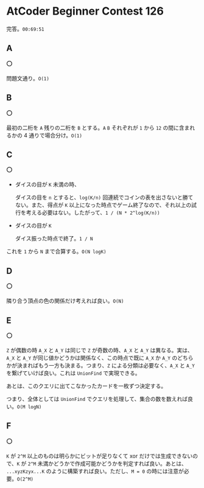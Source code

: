 # AtCoder Beginner Contest 126

完答。`00:69:51`

## A

:o:

問題文通り。`O(1)`

## B

:o:

最初の二桁を `A` 残りの二桁を `B` とする。`A` `B` それぞれが `1` から `12` の間に含まれるかの 4 通りで場合分け。`O(1)`

## C

:o:

- ダイスの目が `K` 未満の時、

  ダイスの目を `n` とすると、`log(K/n)` 回連続でコインの表を出さないと勝てない。また、得点が `K` 以上になった時点でゲーム終了なので、それ以上の試行を考える必要はない。したがって、`1 / (N * 2^log(K/n))`

- ダイスの目が `K`

  ダイス振った時点で終了。`1 / N`

これを `1` から `N` まで合算する。`O(N logK)`

## D

:o:

隣り合う頂点の色の関係だけ考えれば良い。`O(N)`

## E

:o:

`Z` が偶数の時 `A_X` と `A_Y` は同じで `Z` が奇数の時、`A_X` と `A_Y` は異なる。実は、`A_X` と `A_Y` が同じ値かどうかは関係なく、この時点で既に `A_X` か `A_Y` のどちらかが決まればもう一方も決まる。つまり、`Z` による分類は必要なく、`A_X` と `A_Y` を繋げていけば良い。これは `UnionFind` で実現できる。

あとは、このクエリに出てこなかったカードを一枚ずつ決定する。

つまり、全体としては `UnionFind` でクエリを処理して、集合の数を数えれば良い。`O(M logN)`

## F

:o:

`K` が `2^M` 以上のものは明らかにビットが足りなくて xor だけでは生成できないので、`K` が `2^M` 未満かどうかで作成可能かどうかを判定すれば良い。あとは、 `...xyzKzyx...K` のように構築すれば良い。ただし、`M = 0` の時には注意が必要。`O(2^M)`
